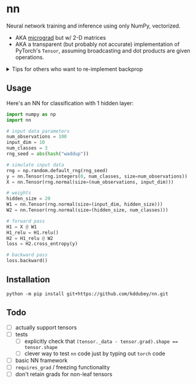 # nn
Neural network training and inference using only NumPy, vectorized.
  * AKA [micrograd](https://github.com/karpathy/micrograd) but w/ 2-D matrices
  * AKA a transparent (but probably not accurate) implementation of PyTorch's `Tensor`,
    assuming broadcasting and dot products are given operations. 

<details>
<summary>Tips for others who want to re-implement backprop</summary>

- Closely follow this [extremely good
  video](https://www.youtube.com/watch?v=VMj-3S1tku0) (you can probably skip the last 40
  min). I first learned backprop through math, and didn't really appreciate its
  elegance. That's b/c it's much more fruitfully thought about in terms of code: point
  to the object now, and update it later when you know the one other thing you need to
  know.
- Take broadcasting for granted until you can't anymore.
  - Because of this project, I moved broadcasting up to #1 in my top 5 algorithms I take
    for granted.
- If you're having trouble thinking about the gradient of the dot product of
  matrices/vectors, start with a vector-vector dot product, and then matrix-vector, and
  then matrix-matrix. Here's a sort of [answer
  key](http://cs231n.stanford.edu/vecDerivs.pdf). I'll write a different one describing
  how I thought about condensing derivatives into the right vector/matrix.
    - Maybe I'm doing something wrong, but I found that I had to fight numpy's dot
      product a bit. It treats 1-D vectors pretty strictly.
- For slicing/re-shape operations, just directly code the output of the chain rule
  instead of relying on correct multiplication operations. It's computationally a bit
  better, and feels easier to code and think through: you're just passing on the
  gradient to the right place / you're just directing traffic
- Just copy PyTorch's interface. That makes testing much easier.

</details>

## Usage

Here's an NN for classification with 1 hidden layer:

```python
import numpy as np
import nn

# input data parameters
num_observations = 100
input_dim = 10
num_classes = 3
rng_seed = abs(hash("waddup"))

# simulate input data
rng = np.random.default_rng(rng_seed)
y = nn.Tensor(rng.integers(0, num_classes, size=num_observations))
X = nn.Tensor(rng.normal(size=(num_observations, input_dim)))

# weights
hidden_size = 20
W1 = nn.Tensor(rng.normal(size=(input_dim, hidden_size)))
W2 = nn.Tensor(rng.normal(size=(hidden_size, num_classes)))

# forward pass
H1 = X @ W1
H1_relu = H1.relu()
H2 = H1_relu @ W2
loss = H2.cross_entropy(y)

# backward pass
loss.backward()
```


## Installation

```
python -m pip install git+https://github.com/kddubey/nn.git
```


## Todo

- [ ] actually support tensors
- [ ] tests
  - [ ] explicitly check that `(tensor._data - tensor.grad).shape == tensor.shape`
  - [ ] clever way to test `nn` code just by typing out `torch` code
- [ ] basic NN framework
- [ ] `requires_grad` / freezing functionality
- [ ] don't retain grads for non-leaf tensors
